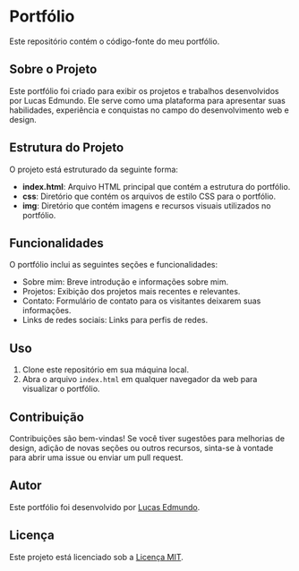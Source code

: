 # Portfólio

Este repositório contém o código-fonte do meu portfólio.

## Sobre o Projeto

Este portfólio foi criado para exibir os projetos e trabalhos desenvolvidos por Lucas Edmundo. Ele serve como uma plataforma para apresentar suas habilidades, experiência e conquistas no campo do desenvolvimento web e design.

## Estrutura do Projeto

O projeto está estruturado da seguinte forma:

- **index.html**: Arquivo HTML principal que contém a estrutura do portfólio.
- **css**: Diretório que contém os arquivos de estilo CSS para o portfólio.
- **img**: Diretório que contém imagens e recursos visuais utilizados no portfólio.

## Funcionalidades

O portfólio inclui as seguintes seções e funcionalidades:

- Sobre mim: Breve introdução e informações sobre mim.
- Projetos: Exibição dos projetos mais recentes e relevantes.
- Contato: Formulário de contato para os visitantes deixarem suas informações.
- Links de redes sociais: Links para perfis de redes.

## Uso

1. Clone este repositório em sua máquina local.
2. Abra o arquivo `index.html` em qualquer navegador da web para visualizar o portfólio.

## Contribuição

Contribuições são bem-vindas! Se você tiver sugestões para melhorias de design, adição de novas seções ou outros recursos, sinta-se à vontade para abrir uma issue ou enviar um pull request.

## Autor

Este portfólio foi desenvolvido por [Lucas Edmundo](https://github.com/LucasEdmundo).

## Licença

Este projeto está licenciado sob a [Licença MIT](LICENSE).
